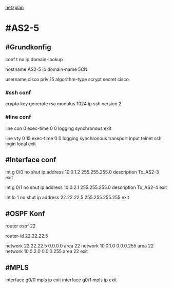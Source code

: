 [netzplan](../angabe/netzplan.md)
# #AS2-5

## #Grundkonfig
conf t
no ip domain-lookup

hostname AS2-5
ip domain-name 5CN

username cisco priv 15 algorithm-type scrypt secret cisco

### #ssh conf
crypto key generate rsa modulus 1024
ip ssh version 2


### #line conf

line con 0 
exec-time 0 0
logging synchronous
exit

line vty 0 15
exec-time 0 0
logging synchronous
transport input telnet ssh
login local
exit


## #Interface conf

int g 0/0
no shut
ip address 10.0.1.2 255.255.255.0
description To_AS2-3
exit

int g 0/1
no shut
ip address 10.0.2.1 255.255.255.0
description To_AS2-4
exit

int lo 1
no shut
ip address 22.22.22.5 255.255.255.255
exit


## #OSPF Konf

router ospf 22

router-id 22.22.22.5 

network 22.22.22.5 0.0.0.0 area 22
network 10.0.1.0 0.0.0.255 area 22
network 10.0.2.0 0.0.0.255 area 22
exit

## #MPLS
interface g0/0
mpls ip
exit
interface g0/1
mpls ip
exit



